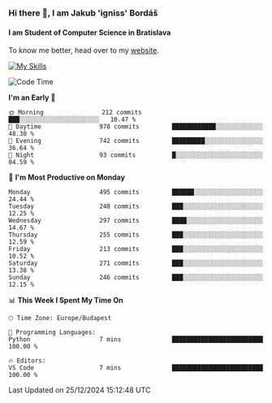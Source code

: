 ### Hi there 👋, I am Jakub 'igniss' Bordáš

#### I am Student of Computer Science in Bratislava
To know me better, head over to my [website](https://bordas.sk).

[![My Skills](https://skillicons.dev/icons?i=js,html,css,figma,svelte,java,kotlin,python,postgresql,typescript,nest,nodejs)](https://bordas.sk)


<!--START_SECTION:waka-->
![Code Time](http://img.shields.io/badge/Code%20Time-1%2C612%20hrs%2033%20mins-blue)

**I'm an Early 🐤** 

```text
🌞 Morning                212 commits         ███░░░░░░░░░░░░░░░░░░░░░░   10.47 % 
🌆 Daytime                978 commits         ████████████░░░░░░░░░░░░░   48.30 % 
🌃 Evening                742 commits         █████████░░░░░░░░░░░░░░░░   36.64 % 
🌙 Night                  93 commits          █░░░░░░░░░░░░░░░░░░░░░░░░   04.59 % 
```
📅 **I'm Most Productive on Monday** 

```text
Monday                   495 commits         ██████░░░░░░░░░░░░░░░░░░░   24.44 % 
Tuesday                  248 commits         ███░░░░░░░░░░░░░░░░░░░░░░   12.25 % 
Wednesday                297 commits         ████░░░░░░░░░░░░░░░░░░░░░   14.67 % 
Thursday                 255 commits         ███░░░░░░░░░░░░░░░░░░░░░░   12.59 % 
Friday                   213 commits         ███░░░░░░░░░░░░░░░░░░░░░░   10.52 % 
Saturday                 271 commits         ███░░░░░░░░░░░░░░░░░░░░░░   13.38 % 
Sunday                   246 commits         ███░░░░░░░░░░░░░░░░░░░░░░   12.15 % 
```


📊 **This Week I Spent My Time On** 

```text
🕑︎ Time Zone: Europe/Budapest

💬 Programming Languages: 
Python                   7 mins              █████████████████████████   100.00 % 

🔥 Editors: 
VS Code                  7 mins              █████████████████████████   100.00 % 
```


 Last Updated on 25/12/2024 15:12:48 UTC
<!--END_SECTION:waka-->
